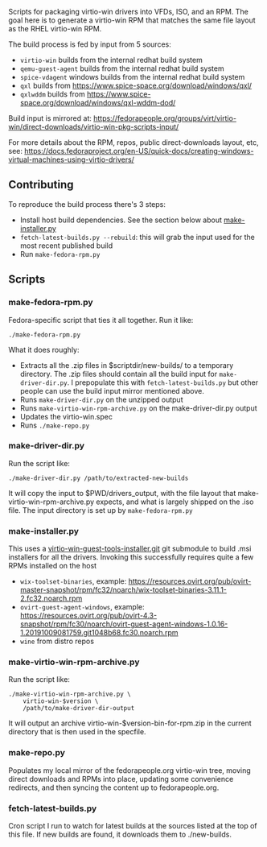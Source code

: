 Scripts for packaging virtio-win drivers into VFDs, ISO, and an RPM. The goal
here is to generate a virtio-win RPM that matches the same file layout as
the RHEL virtio-win RPM.

The build process is fed by input from 5 sources:

  * `virtio-win` builds from the internal redhat build system
  * `qemu-guest-agent` builds from the internal redhat build system
  * `spice-vdagent` windows builds from the internal redhat build system
  * `qxl` builds from https://www.spice-space.org/download/windows/qxl/
  * `qxlwddm` builds from https://www.spice-space.org/download/windows/qxl-wddm-dod/

Build input is mirrored at: https://fedorapeople.org/groups/virt/virtio-win/direct-downloads/virtio-win-pkg-scripts-input/

For more details about the RPM, repos, public direct-downloads layout, etc, see: https://docs.fedoraproject.org/en-US/quick-docs/creating-windows-virtual-machines-using-virtio-drivers/


## Contributing

To reproduce the build process there's 3 steps:

* Install host build dependencies. See the section below about [make-installer.py](#make-installerpy)
* `fetch-latest-builds.py --rebuild`: this will grab the input used for the most recent published build
* Run `make-fedora-rpm.py`


## Scripts

### make-fedora-rpm.py

Fedora-specific script that ties it all together. Run it like:

    ./make-fedora-rpm.py

What it does roughly:

* Extracts all the .zip files in $scriptdir/new-builds/ to a temporary directory. The .zip files should contain all the build input for `make-driver-dir.py`. I prepopulate this with `fetch-latest-builds.py` but other people can use the build input mirror mentioned above.
* Runs `make-driver-dir.py` on the unzipped output
* Runs `make-virtio-win-rpm-archive.py` on the make-driver-dir.py output
* Updates the virtio-win.spec
* Runs `./make-repo.py`


### make-driver-dir.py

Run the script like:

    ./make-driver-dir.py /path/to/extracted-new-builds

It will copy the input to $PWD/drivers_output, with the file layout that
make-virtio-win-rpm-archive.py expects, and what is largely shipped on the
.iso file. The input directory is set up by `make-fedora-rpm.py`


### make-installer.py

This uses a [virtio-win-guest-tools-installer.git](https://github.com/virtio-win/virtio-win-guest-tools-installer]) git submodule to build .msi installers
for all the drivers. Invoking this successfully requires quite a few RPMs installed on the host

* `wix-toolset-binaries`, example: https://resources.ovirt.org/pub/ovirt-master-snapshot/rpm/fc32/noarch/wix-toolset-binaries-3.11.1-2.fc32.noarch.rpm
* `ovirt-guest-agent-windows`, example: https://resources.ovirt.org/pub/ovirt-4.3-snapshot/rpm/fc30/noarch/ovirt-guest-agent-windows-1.0.16-1.20191009081759.git1048b68.fc30.noarch.rpm
* `wine` from distro repos


### make-virtio-win-rpm-archive.py

Run the script like:

    ./make-virtio-win-rpm-archive.py \
        virtio-win-$version \
        /path/to/make-driver-dir-output

It will output an archive virtio-win-$version-bin-for-rpm.zip in the current
directory that is then used in the specfile.


### make-repo.py

Populates my local mirror of the fedorapeople.org virtio-win tree, moving
direct downloads and RPMs into place, updating some convenience redirects,
and then syncing the content up to fedorapeople.org.


### fetch-latest-builds.py

Cron script I run to watch for latest builds at the sources listed at the
top of this file. If new builds are found, it downloads them to ./new-builds.

